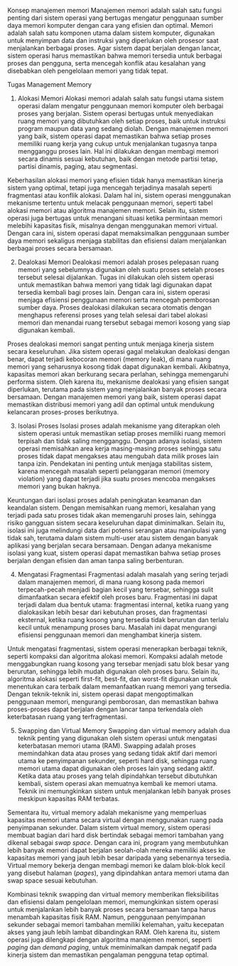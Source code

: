 Konsep manajemen memori
Manajemen memori adalah salah satu fungsi penting dari sistem operasi yang bertugas mengatur penggunaan 
sumber daya memori komputer dengan cara yang efisien dan optimal. Memori adalah salah satu komponen utama dalam sistem komputer, digunakan untuk menyimpan data dan instruksi yang diperlukan oleh prosesor saat menjalankan berbagai proses. Agar sistem dapat berjalan dengan lancar, sistem operasi harus memastikan bahwa memori tersedia untuk berbagai proses dan pengguna, serta mencegah konflik atau kesalahan yang disebabkan oleh pengelolaan memori yang tidak tepat.

Tugas Management Memory
1. Alokasi Memori
Alokasi memori adalah salah satu fungsi utama sistem operasi dalam mengatur penggunaan memori komputer oleh berbagai proses yang berjalan. Sistem operasi bertugas untuk menyediakan ruang memori yang dibutuhkan oleh setiap proses, baik untuk instruksi program maupun data yang sedang diolah. Dengan manajemen memori yang baik, sistem operasi dapat memastikan bahwa setiap proses memiliki ruang kerja yang cukup untuk menjalankan tugasnya tanpa mengganggu proses lain. Hal ini dilakukan dengan membagi memori secara dinamis sesuai kebutuhan, baik dengan metode partisi tetap, partisi dinamis, paging, atau segmentasi.

Keberhasilan alokasi memori yang efisien tidak hanya memastikan kinerja sistem yang optimal, tetapi juga mencegah terjadinya masalah seperti fragmentasi atau konflik alokasi. Dalam hal ini, sistem operasi menggunakan mekanisme tertentu untuk melacak penggunaan memori, seperti tabel alokasi memori atau algoritma manajemen memori. Selain itu, sistem operasi juga bertugas untuk menangani situasi ketika permintaan memori melebihi kapasitas fisik, misalnya dengan menggunakan memori virtual. Dengan cara ini, sistem operasi dapat memaksimalkan penggunaan sumber daya memori sekaligus menjaga stabilitas dan efisiensi dalam menjalankan berbagai proses secara bersamaan.

2. Dealokasi Memori
Dealokasi memori adalah proses pelepasan ruang memori yang sebelumnya digunakan oleh suatu proses setelah proses tersebut selesai dijalankan. Tugas ini dilakukan oleh sistem operasi untuk memastikan bahwa memori yang tidak lagi digunakan dapat tersedia kembali bagi proses lain. Dengan cara ini, sistem operasi menjaga efisiensi penggunaan memori serta mencegah pemborosan sumber daya. Proses dealokasi dilakukan secara otomatis dengan menghapus referensi proses yang telah selesai dari tabel alokasi memori dan menandai ruang tersebut sebagai memori kosong yang siap digunakan kembali.

Proses dealokasi memori sangat penting untuk menjaga kinerja sistem secara keseluruhan. Jika sistem operasi gagal melakukan dealokasi dengan benar, dapat terjadi kebocoran memori (memory leak), di mana ruang memori yang seharusnya kosong tidak dapat digunakan kembali. Akibatnya, kapasitas memori akan berkurang secara perlahan, sehingga memengaruhi performa sistem. Oleh karena itu, mekanisme dealokasi yang efisien sangat diperlukan, terutama pada sistem yang menjalankan banyak proses secara bersamaan. Dengan manajemen memori yang baik, sistem operasi dapat memastikan distribusi memori yang adil dan optimal untuk mendukung kelancaran proses-proses berikutnya.

3. Isolasi Proses
Isolasi proses adalah mekanisme yang diterapkan oleh sistem operasi untuk memastikan setiap proses memiliki ruang memori terpisah dan tidak saling mengganggu. Dengan adanya isolasi, sistem operasi memisahkan area kerja masing-masing proses sehingga satu proses tidak dapat mengakses atau mengubah data milik proses lain tanpa izin. Pendekatan ini penting untuk menjaga stabilitas sistem, karena mencegah masalah seperti pelanggaran memori (memory violation) yang dapat terjadi jika suatu proses mencoba mengakses memori yang bukan haknya.

Keuntungan dari isolasi proses adalah peningkatan keamanan dan keandalan sistem. Dengan memisahkan ruang memori, kesalahan yang terjadi pada satu proses tidak akan memengaruhi proses lain, sehingga risiko gangguan sistem secara keseluruhan dapat diminimalkan. Selain itu, isolasi ini juga melindungi data dari potensi serangan atau manipulasi yang tidak sah, terutama dalam sistem multi-user atau sistem dengan banyak aplikasi yang berjalan secara bersamaan. Dengan adanya mekanisme isolasi yang kuat, sistem operasi dapat memastikan bahwa setiap proses berjalan dengan efisien dan aman tanpa saling berbenturan.

4. Mengatasi Fragmentasi
Fragmentasi adalah masalah yang sering terjadi dalam manajemen memori, di mana ruang kosong pada memori terpecah-pecah menjadi bagian kecil yang tersebar, sehingga sulit dimanfaatkan secara efektif oleh proses baru. Fragmentasi ini dapat terjadi dalam dua bentuk utama: fragmentasi internal, ketika ruang yang dialokasikan lebih besar dari kebutuhan proses, dan fragmentasi eksternal, ketika ruang kosong yang tersedia tidak berurutan dan terlalu kecil untuk menampung proses baru. Masalah ini dapat mengurangi efisiensi penggunaan memori dan menghambat kinerja sistem.

Untuk mengatasi fragmentasi, sistem operasi menerapkan berbagai teknik, seperti kompaksi dan algoritma alokasi memori. Kompaksi adalah metode menggabungkan ruang kosong yang tersebar menjadi satu blok besar yang berurutan, sehingga lebih mudah digunakan oleh proses baru. Selain itu, algoritma alokasi seperti first-fit, best-fit, dan worst-fit digunakan untuk menentukan cara terbaik dalam memanfaatkan ruang memori yang tersedia. Dengan teknik-teknik ini, sistem operasi dapat mengoptimalkan penggunaan memori, mengurangi pemborosan, dan memastikan bahwa proses-proses dapat berjalan dengan lancar tanpa terkendala oleh keterbatasan ruang yang terfragmentasi.

5. Swapping dan Virtual Memory
Swapping dan virtual memory adalah dua teknik penting yang digunakan oleh sistem operasi untuk mengatasi keterbatasan memori utama (RAM). Swapping adalah proses memindahkan data atau proses yang sedang tidak aktif dari memori utama ke penyimpanan sekunder, seperti hard disk, sehingga ruang memori utama dapat digunakan oleh proses lain yang sedang aktif. Ketika data atau proses yang telah dipindahkan tersebut dibutuhkan kembali, sistem operasi akan memuatnya kembali ke memori utama. Teknik ini memungkinkan sistem untuk menjalankan lebih banyak proses meskipun kapasitas RAM terbatas.

Sementara itu, virtual memory adalah mekanisme yang memperluas kapasitas memori utama secara virtual dengan menggunakan ruang pada penyimpanan sekunder. Dalam sistem virtual memory, sistem operasi membuat bagian dari hard disk bertindak sebagai memori tambahan yang dikenal sebagai *swap space*. Dengan cara ini, program yang membutuhkan lebih banyak memori dapat berjalan seolah-olah mereka memiliki akses ke kapasitas memori yang jauh lebih besar daripada yang sebenarnya tersedia. Virtual memory bekerja dengan membagi memori ke dalam blok-blok kecil yang disebut halaman (*pages*), yang dipindahkan antara memori utama dan swap space sesuai kebutuhan.

Kombinasi teknik swapping dan virtual memory memberikan fleksibilitas dan efisiensi dalam pengelolaan memori, memungkinkan sistem operasi untuk menjalankan lebih banyak proses secara bersamaan tanpa harus menambah kapasitas fisik RAM. Namun, penggunaan penyimpanan sekunder sebagai memori tambahan memiliki kelemahan, yaitu kecepatan akses yang jauh lebih lambat dibandingkan RAM. Oleh karena itu, sistem operasi juga dilengkapi dengan algoritma manajemen memori, seperti *paging* dan *demand paging*, untuk meminimalkan dampak negatif pada kinerja sistem dan memastikan pengalaman pengguna tetap optimal.